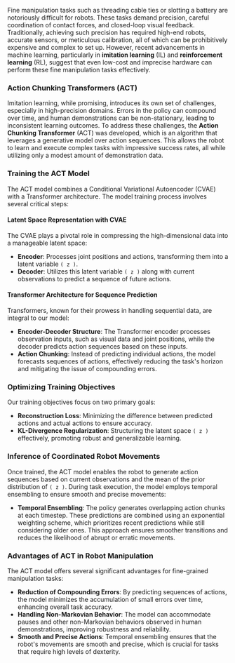 Fine manipulation tasks such as threading cable ties or slotting a battery are notoriously difficult for robots. 
These tasks demand precision, careful coordination of contact forces, and closed-loop visual feedback. 
Traditionally, achieving such precision has required high-end robots, accurate sensors, or meticulous calibration, 
all of which can be prohibitively expensive and complex to set up. However, recent advancements in machine learning, 
particularly in **imitation learning** (IL) and **reinforcement learning** (RL), suggest that even low-cost and imprecise hardware 
can perform these fine manipulation tasks effectively.

### Action Chunking Transformers (ACT)

Imitation learning, while promising, introduces its own set of challenges, especially in high-precision domains. 
Errors in the policy can compound over time, and human demonstrations can be non-stationary, 
leading to inconsistent learning outcomes. 
To address these challenges, the **Action Chunking Transformer** (ACT) was developed, which is an algorithm 
that leverages a generative model over action sequences. This allows the robot to learn and execute complex tasks with 
impressive success rates,
 all while utilizing only a modest amount of demonstration data.

### Training the ACT Model

The ACT model combines a Conditional Variational Autoencoder (CVAE) with a Transformer architecture. The model training 
process involves several critical steps:

#### Latent Space Representation with CVAE

The CVAE plays a pivotal role in compressing the high-dimensional data into a manageable latent space:
- **Encoder**: Processes joint positions and actions, transforming them into a latent variable `( z )`.
- **Decoder**: Utilizes this latent variable `( z )` along with current observations to predict a sequence of future actions.

#### Transformer Architecture for Sequence Prediction

Transformers, known for their prowess in handling sequential data, are integral to our model:
- **Encoder-Decoder Structure**: The Transformer encoder processes observation inputs, such as visual data and joint positions, 
while the decoder predicts action sequences based on these inputs.
- **Action Chunking**: Instead of predicting individual actions, the model forecasts sequences of actions, effectively reducing 
the task's horizon and mitigating the issue of compounding errors.

### Optimizing Training Objectives

Our training objectives focus on two primary goals:
- **Reconstruction Loss**: Minimizing the difference between predicted actions and actual actions to ensure accuracy.
- **KL-Divergence Regularization**: Structuring the latent space `( z )` effectively, promoting robust and generalizable learning.

### Inference of Coordinated Robot Movements

Once trained, the ACT model enables the robot to generate action sequences based on current observations and the mean of the 
prior distribution of `( z )`. During task execution, the model employs temporal ensembling to ensure smooth and precise movements:
- **Temporal Ensembling**: The policy generates overlapping action chunks at each timestep. These predictions are combined 
using an exponential weighting scheme, which prioritizes recent predictions while still considering older ones. This 
approach ensures smoother transitions and reduces the likelihood of abrupt or erratic movements.

### Advantages of ACT in Robot Manipulation

The ACT model offers several significant advantages for fine-grained manipulation tasks:
- **Reduction of Compounding Errors**: By predicting sequences of actions, the model minimizes the accumulation of small 
errors over time, enhancing overall task accuracy.
- **Handling Non-Markovian Behavior**: The model can accommodate pauses and other non-Markovian behaviors observed in 
human demonstrations, improving robustness and reliability.
- **Smooth and Precise Actions**: Temporal ensembling ensures that the robot's movements are smooth and precise, 
which is crucial for tasks that require high levels of dexterity. 